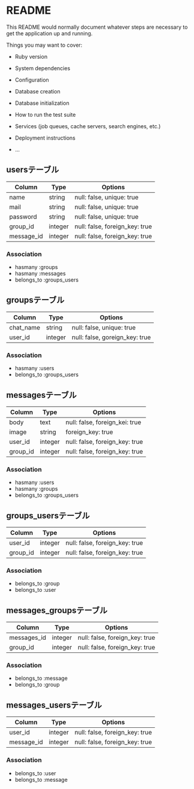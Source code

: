# README

This README would normally document whatever steps are necessary to get the
application up and running.

Things you may want to cover:

* Ruby version

* System dependencies

* Configuration

* Database creation

* Database initialization

* How to run the test suite

* Services (job queues, cache servers, search engines, etc.)

* Deployment instructions

* ...

## usersテーブル

|Column|Type|Options|
|------|----|-------|
|name|string|null: false, unique: true|
|mail|string|null: false, unique: true|
|password|string|null: false, unique: true|
|group_id|integer|null: false, foreign_key: true|
|message_id|integer|null: false, foreign_key: true|

### Association
- hasmany :groups
- hasmany :messages
- belongs_to :groups_users

## groupsテーブル

|Column|Type|Options|
|------|----|-------|
|chat_name|string|null: false, unique: true|
|user_id|integer|null: false, goreign_key: true|

### Association
- hasmany :users
- belongs_to :groups_users

## messagesテーブル

|Column|Type|Options|
|------|----|-------|
|body|text|null: false, foreign_kei: true|
|image|string|foreign_key: true|
|user_id|integer|null: false, foreign_key: true|
|group_id|integer|null: false, foreign_key: true|

### Association
- hasmany :users
- hasmany :groups
- belongs_to :groups_users

## groups_usersテーブル

|Column|Type|Options|
|------|----|-------|
|user_id|integer|null: false, foreign_key: true|
|group_id|integer|null: false, foreign_key: true|

### Association
- belongs_to :group
- belongs_to :user

## messages_groupsテーブル

|Column|Type|Options|
|------|----|-------|
|messages_id|integer|null: false, foreign_key: true|
|group_id|integer|null: false, foreign_key: true|

### Association
- belongs_to :message
- belongs_to :group

## messages_usersテーブル

|Column|Type|Options|
|------|----|-------|
|user_id|integer|null: false, foreign_key: true|
|message_id|integer|null: false, foreign_key: true|

### Association
- belongs_to :user
- belongs_to :message